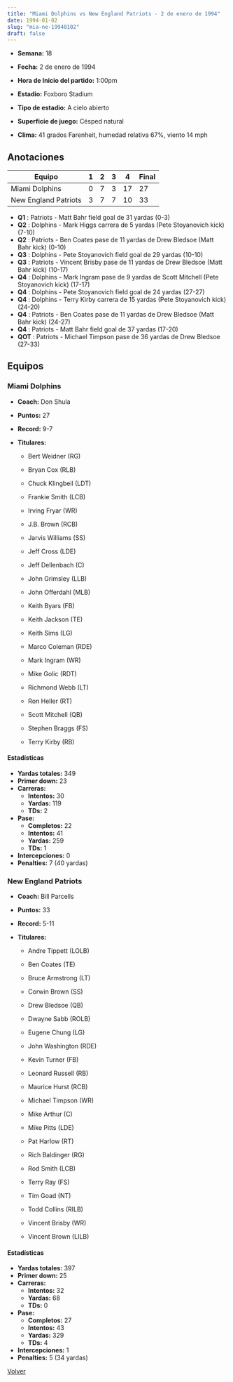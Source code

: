 ```yaml
---
title: "Miami Dolphins vs New England Patriots - 2 de enero de 1994"
date: 1994-01-02
slug: "mia-ne-19940102"
draft: false
---
```


* **Semana:** 18
* **Fecha:** 2 de enero de 1994

* **Hora de Inicio del partido:** 1:00pm
* **Estadio:** Foxboro Stadium
* **Tipo de estadio:** A cielo abierto
* **Superficie de juego:** Césped natural
* **Clima:** 41 grados Farenheit, humedad relativa 67%, viento 14 mph





## Anotaciones
| Equipo | 1 | 2 | 3 | 4 | Final |
|--------|---|---|---|---|-------|
| Miami Dolphins  | 0 | 7 | 3 | 17  | 27 |
| New England Patriots  | 3 | 7 | 7 | 10  | 33 |
* **Q1** : Patriots - Matt Bahr field goal de 31 yardas (0-3)
* **Q2** : Dolphins - Mark Higgs carrera de 5 yardas (Pete Stoyanovich kick) (7-10)
* **Q2** : Patriots - Ben Coates pase de 11 yardas de Drew Bledsoe (Matt Bahr kick) (0-10)
* **Q3** : Dolphins - Pete Stoyanovich field goal de 29 yardas (10-10)
* **Q3** : Patriots - Vincent Brisby pase de 11 yardas de Drew Bledsoe (Matt Bahr kick) (10-17)
* **Q4** : Dolphins - Mark Ingram pase de 9 yardas de Scott Mitchell (Pete Stoyanovich kick) (17-17)
* **Q4** : Dolphins - Pete Stoyanovich field goal de 24 yardas (27-27)
* **Q4** : Dolphins - Terry Kirby carrera de 15 yardas (Pete Stoyanovich kick) (24-20)
* **Q4** : Patriots - Ben Coates pase de 11 yardas de Drew Bledsoe (Matt Bahr kick) (24-27)
* **Q4** : Patriots - Matt Bahr field goal de 37 yardas (17-20)
* **QOT** : Patriots - Michael Timpson pase de 36 yardas de Drew Bledsoe (27-33)


## Equipos


### Miami Dolphins
* **Coach:** Don Shula
* **Puntos:** 27
* **Record:** 9-7
* **Titulares:** 

  * Bert Weidner (RG) 

  * Bryan Cox (RLB) 

  * Chuck Klingbeil (LDT) 

  * Frankie Smith (LCB) 

  * Irving Fryar (WR) 

  * J.B. Brown (RCB) 

  * Jarvis Williams (SS) 

  * Jeff Cross (LDE) 

  * Jeff Dellenbach (C) 

  * John Grimsley (LLB) 

  * John Offerdahl (MLB) 

  * Keith Byars (FB) 

  * Keith Jackson (TE) 

  * Keith Sims (LG) 

  * Marco Coleman (RDE) 

  * Mark Ingram (WR) 

  * Mike Golic (RDT) 

  * Richmond Webb (LT) 

  * Ron Heller (RT) 

  * Scott Mitchell (QB) 

  * Stephen Braggs (FS) 

  * Terry Kirby (RB) 

#### Estadísticas
* **Yardas totales:** 349
* **Primer down:** 23
* **Carreras:**
  * **Intentos:** 30
  * **Yardas:** 119
  * **TDs:** 2
* **Pase:**
  * **Completos:** 22
  * **Intentos:** 41
  * **Yardas:** 259
  * **TDs:** 1
* **Intercepciones:** 0
* **Penalties:** 7 (40 yardas)

### New England Patriots
* **Coach:** Bill Parcells
* **Puntos:** 33
* **Record:** 5-11
* **Titulares:** 

  * Andre Tippett (LOLB) 

  * Ben Coates (TE) 

  * Bruce Armstrong (LT) 

  * Corwin Brown (SS) 

  * Drew Bledsoe (QB) 

  * Dwayne Sabb (ROLB) 

  * Eugene Chung (LG) 

  * John Washington (RDE) 

  * Kevin Turner (FB) 

  * Leonard Russell (RB) 

  * Maurice Hurst (RCB) 

  * Michael Timpson (WR) 

  * Mike Arthur (C) 

  * Mike Pitts (LDE) 

  * Pat Harlow (RT) 

  * Rich Baldinger (RG) 

  * Rod Smith (LCB) 

  * Terry Ray (FS) 

  * Tim Goad (NT) 

  * Todd Collins (RILB) 

  * Vincent Brisby (WR) 

  * Vincent Brown (LILB) 

#### Estadísticas
* **Yardas totales:** 397
* **Primer down:** 25
* **Carreras:**
  * **Intentos:** 32
  * **Yardas:** 68
  * **TDs:** 0
* **Pase:**
  * **Completos:** 27
  * **Intentos:** 43
  * **Yardas:** 329
  * **TDs:** 4
* **Intercepciones:** 1
* **Penalties:** 5 (34 yardas)


[Volver](/historia/1993)
